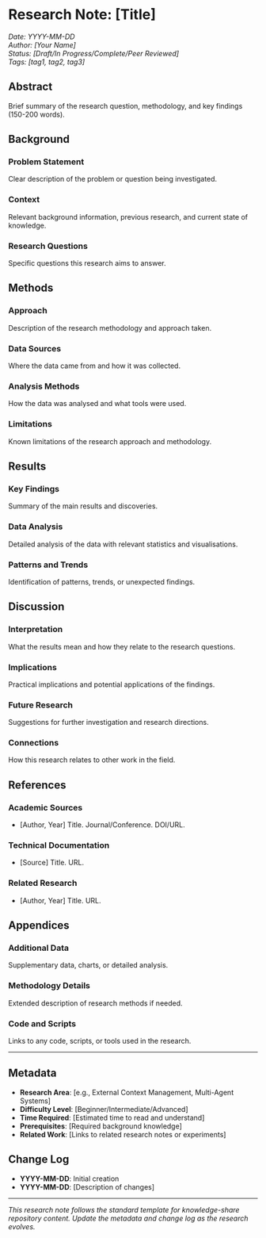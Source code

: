# Research Note: [Title]

*Date: YYYY-MM-DD*  
*Author: [Your Name]*  
*Status: [Draft/In Progress/Complete/Peer Reviewed]*  
*Tags: [tag1, tag2, tag3]*

## Abstract

Brief summary of the research question, methodology, and key findings (150-200 words).

## Background

### Problem Statement
Clear description of the problem or question being investigated.

### Context
Relevant background information, previous research, and current state of knowledge.

### Research Questions
Specific questions this research aims to answer.

## Methods

### Approach
Description of the research methodology and approach taken.

### Data Sources
Where the data came from and how it was collected.

### Analysis Methods
How the data was analysed and what tools were used.

### Limitations
Known limitations of the research approach and methodology.

## Results

### Key Findings
Summary of the main results and discoveries.

### Data Analysis
Detailed analysis of the data with relevant statistics and visualisations.

### Patterns and Trends
Identification of patterns, trends, or unexpected findings.

## Discussion

### Interpretation
What the results mean and how they relate to the research questions.

### Implications
Practical implications and potential applications of the findings.

### Future Research
Suggestions for further investigation and research directions.

### Connections
How this research relates to other work in the field.

## References

### Academic Sources
- [Author, Year] Title. Journal/Conference. DOI/URL.

### Technical Documentation
- [Source] Title. URL.

### Related Research
- [Author, Year] Title. URL.

## Appendices

### Additional Data
Supplementary data, charts, or detailed analysis.

### Methodology Details
Extended description of research methods if needed.

### Code and Scripts
Links to any code, scripts, or tools used in the research.

---

## Metadata

- **Research Area**: [e.g., External Context Management, Multi-Agent Systems]
- **Difficulty Level**: [Beginner/Intermediate/Advanced]
- **Time Required**: [Estimated time to read and understand]
- **Prerequisites**: [Required background knowledge]
- **Related Work**: [Links to related research notes or experiments]

## Change Log

- **YYYY-MM-DD**: Initial creation
- **YYYY-MM-DD**: [Description of changes]

---

*This research note follows the standard template for knowledge-share repository content. Update the metadata and change log as the research evolves.*
